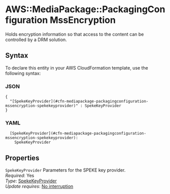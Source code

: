 # AWS::MediaPackage::PackagingConfiguration MssEncryption<a name="aws-properties-mediapackage-packagingconfiguration-mssencryption"></a>

Holds encryption information so that access to the content can be controlled by a DRM solution\.

## Syntax<a name="aws-properties-mediapackage-packagingconfiguration-mssencryption-syntax"></a>

To declare this entity in your AWS CloudFormation template, use the following syntax:

### JSON<a name="aws-properties-mediapackage-packagingconfiguration-mssencryption-syntax.json"></a>

```
{
  "[SpekeKeyProvider](#cfn-mediapackage-packagingconfiguration-mssencryption-spekekeyprovider)" : SpekeKeyProvider
}
```

### YAML<a name="aws-properties-mediapackage-packagingconfiguration-mssencryption-syntax.yaml"></a>

```
  [SpekeKeyProvider](#cfn-mediapackage-packagingconfiguration-mssencryption-spekekeyprovider): 
    SpekeKeyProvider
```

## Properties<a name="aws-properties-mediapackage-packagingconfiguration-mssencryption-properties"></a>

`SpekeKeyProvider`  <a name="cfn-mediapackage-packagingconfiguration-mssencryption-spekekeyprovider"></a>
Parameters for the SPEKE key provider\.  
*Required*: Yes  
*Type*: [SpekeKeyProvider](aws-properties-mediapackage-packagingconfiguration-spekekeyprovider.md)  
*Update requires*: [No interruption](https://docs.aws.amazon.com/AWSCloudFormation/latest/UserGuide/using-cfn-updating-stacks-update-behaviors.html#update-no-interrupt)